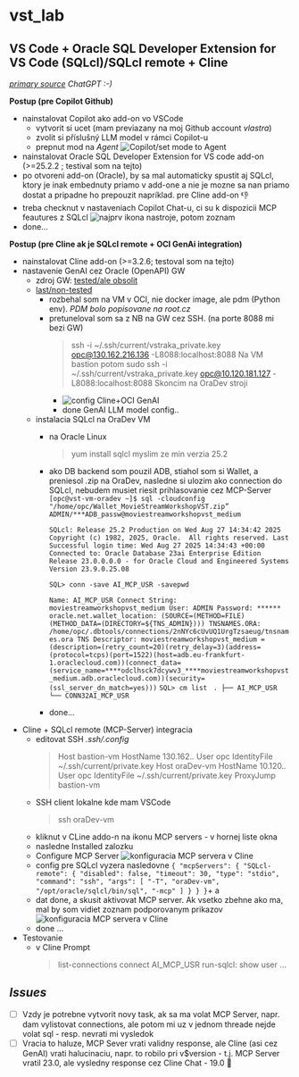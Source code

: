 # vst_lab
## VS Code + Oracle SQL Developer Extension for VS Code (SQLcl)/SQLcl remote + Cline 
*[primary source](https://medium.com/oracledevs/talk-to-your-oracle-database-with-ai-set-up-natural-language-sql-in-vs-code-6c7fd83c0de7)*
*ChatGPT :-)*

**Postup (pre Copilot Github)**
- nainstalovat Copilot ako add-on vo VSCode
  + vytvorit si ucet (mam previazany na moj Github account *vlastra*)
  + zvolit si příslušný LLM model v rámci Copilot-u
  + prepnut mod na *Agent*
  ![Copilot/set mode to Agent](CopilotAgentmode.jpg)
- nainstalovat Oracle SQL Developer Extension for VS code add-on (>=25.2.2 ; testival som na tejto)
- po otvoreni add-on (Oracle), by sa mal automaticky spustit aj SQLcl, ktory je inak embednuty priamo v add-one a nie je mozne sa nan priamo dostat a pripadne ho prepouzit napríklad. pre Cline add-on 👎
- treba checknut v nastaveniach Copilot Chat-u, ci su k dispozicii MCP feautures z SQLcl
  ![najprv ikona nastroje, potom zoznam](copilotmcpserver.png)
- done...

**Postup (pre Cline ak je SQLcl remote + OCI GenAi integration)**
- nainstalovat Cline add-on (>=3.2.6; testoval som na tejto)
- nastavenie GenAI cez Oracle (OpenAPI) GW
  + zdroj GW: [tested/ale obsolit](https://github.com/RETAJD/modelsOCI-toOpenAI)
  + [last/non-tested](https://github.com/oracle-devrel/technology-engineering/tree/main/ai/gen-ai-agents/agentsOCI-OpenAI-gateway)
  	+ rozbehal som na VM v OCI, nie docker image, ale pdm (Python env). *PDM bolo popisovane na root.cz*
    +  pretuneloval som sa z NB na GW cez SSH. (na porte 8088 mi bezi GW)
       > ssh -i ~/.ssh/current/vstraka_private.key opc@130.162.216.136 -L8088:localhost:8088
       Na VM bastion potom
       >  sudo ssh -i ~/.ssh/current/vstraka_private.key opc@10.120.181.127 -L8088:localhost:8088
       Skoncim na OraDev stroji
       + ![config Cline+OCI GenAI](cline_oragw_genai.jpg)
       + done GenAI LLM model config..
  + instalacia SQLcl na OraDev VM
    + na Oracle Linux
      > yum install sqlcl
      myslim ze min verzia 25.2
    + ako DB backend som pouzil ADB, stiahol som si Wallet, a preniesol .zip na OraDev, nasledne si ulozim ako connection do SQLcl, nebudem musiet riesit prihlasovanie cez MCP-Server
    ` [opc@vst-vm-oradev ~]$ sql -cloudconfig "/home/opc/Wallet_MovieStreamWorkshopVST.zip” ADMIN/***ADB_passw@moviestreamworkshopvst_medium`

      `SQLcl: Release 25.2 Production on Wed Aug 27 14:34:42 2025
      Copyright (c) 1982, 2025, Oracle.  All rights reserved.
      Last Successful login time: Wed Aug 27 2025 14:34:43 +00:00
      Connected to:
      Oracle Database 23ai Enterprise Edition Release 23.0.0.0.0 - for Oracle Cloud and Engineered Systems
      Version 23.9.0.25.08`
      
      `SQL> conn -save AI_MCP_USR -savepwd`
 
      `Name: AI_MCP_USR
      Connect String: moviestreamworkshopvst_medium
      User: ADMIN
      Password: ******
      oracle.net.wallet_location: (SOURCE=(METHOD=FILE)(METHOD_DATA=(DIRECTORY=${TNS_ADMIN})))
      TNSNAMES.ORA: /home/opc/.dbtools/connections/2nNYc6cUvUQ1UrgTzsaeug/tnsnames.ora
      TNS Descriptor: moviestreamworkshopvst_medium = (description=(retry_count=20)(retry_delay=3)(address=(protocol=tcps)(port=1522)(host=adb.eu-frankfurt-1.oraclecloud.com))(connect_data=(service_name=****odclhsck7dcywv3_****moviestreamworkshopvst_medium.adb.oraclecloud.com))(security=(ssl_server_dn_match=yes)))`
      `SQL> cm list
      `
	  `.
      ├── AI_MCP_USR
      └── CONN32AI_MCP_USR
      `
    + done...
- Cline + SQLcl remote (MCP-Server) integracia
    + editovat SSH *.ssh/.config*
      	> Host bastion-vm
    HostName 130.162.*.*
    User opc
    IdentityFile ~/.ssh/current/private.key
Host oraDev-vm
    HostName 10.120.*.*
    User opc
    IdentityFile ~/.ssh/current/private.key
    ProxyJump bastion-vm
    + SSH client lokalne kde mam VSCode
    	 >ssh oraDev-vm
    + kliknut v CLine addo-n na ikonu MCP servers - v hornej liste okna
    + nasledne Installed zalozku
    + Configure MCP Server 
   	 ![konfiguracia MCP servera v Cline](cline_mcpconfig01.jpg)
	+ config pre SQLcl vyzera nasledovne
       `{
  "mcpServers": {
    "SQLcl-remote": {
      "disabled": false,
      "timeout": 30,
      "type": "stdio",
      "command": "ssh",
      "args": [
        "-T",
        "oraDev-vm",
        "/opt/oracle/sqlcl/bin/sql",
        "-mcp"
      ]
    }
  }
}`+ a
	+ dat done, a skusit aktivovat MCP server. Ak vsetko zbehne ako ma, mal by som vidiet zoznam podporovanym prikazov
     ![konfiguracia MCP servera v Cline](cline_mcpconfig02.jpg)
	+ done ...
- Testovanie
     + v Cline Prompt
       > list-connections
       > connect AI_MCP_USR
       > run-sqlcl: show user
       ...

## *Issues*
- [ ] Vzdy je potrebne vytvorit novy task, ak sa ma volat MCP Server, napr. dam vylistovat connections, ale potom mi uz v jednom threade nejde volat sql - resp. nevrati mi vysledok
- [ ] Vracia to haluze, MCP Sever vrati validny response, ale Cline (asi cez GenAI) vrati halucinaciu, napr. to robilo pri v$version - t.j. MCP Server vratil 23.0, ale vysledny response cez Cline Chat - 19.0 🤪  